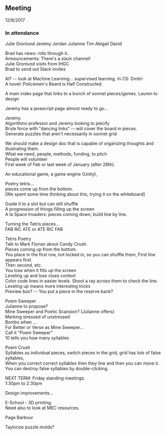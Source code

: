 ## Meeting
12/8/2017

### In attendance
Julie Gronlund
Jeremy
Jordan
Julianne
Tim
Abigail
David

Brad has news: rolls through it..  
Announcements: There's a slack channel!  
Julie Gronlund visits from IHGC  
Brad to send out Slack invites  

AI? -- look at 
Machine Learning... supervised learning. In CS: Dmitri  
A novel: Policemen's Beard is Half Constructed

A main index page that links to a bunch of sonnet pieces/games.
Lauren to design

Jeremy has a javascript page almost ready to go...

Jeremy.  
Algorithms professor and Jeremy looking to piecify  
Brute force with "dancing links" -- will cover the board in pieces.  
Generate puzzles that aren't necessarily in sonnet grid

We should make a design doc that is capable of organizing thoughts and illustrating them.   
What we need, people, methods, funding, to pitch  
People will volunteer  
First week of Feb or last week of January (after 26th).  

An educational game, a game engine (Unity), 

Poetry tetris...  
pieces come up from the bottom.  
[We spent some time thinking about this, trying it on the whiteboard]

Guide it to a slot but can still shuffle  
A progression of things filling up the screen  
A la Space Invaders: pieces coming down, build line by line.

Turning the Tetris pieces...  
FAB RIC ATE or ATE RIC FAB

Tetris Poetry  
Talk to Mark Florian about Candy Crush.  
Pieces coming up from the bottom.  
You place in the first row, not locked in, so you can shuffle them, 
First line appears first.  
Then second, etc.  
You lose when it fills up the screen  
Leveling up and lose clues context  
Color code lines in easier levels. Shoot a ray across them to check the line.  
Leveling up means more interesting tricks  
Preview box? -- You put a piece in the reserve bank? 

Poem Sweeper  
Julianne to propose?  
Mine Sweeper and Poetic Scansion? (Julianne offers)  
Marking stressed of unstressed  
Bombs when ...  
For Better or Verse as Mine Sweeper...  
Call it "Poem Sweeper"  
10 tells you how many syllables

Poem Crush  
Syllables as individual pieces, switch pieces in the grid, grid has lots of false syllables,  
When you correct correct syllables then they line and then you can move it.  
You can destroy false syllables by double-clicking.

NEXT TERM: Friday standing meetings.  
1:30pm to 2:30pm

Design improvements... 

E-School - 3D printing.  
Need also to look at MEC resources.

Page Barbour

Taylorize puzzle molds?